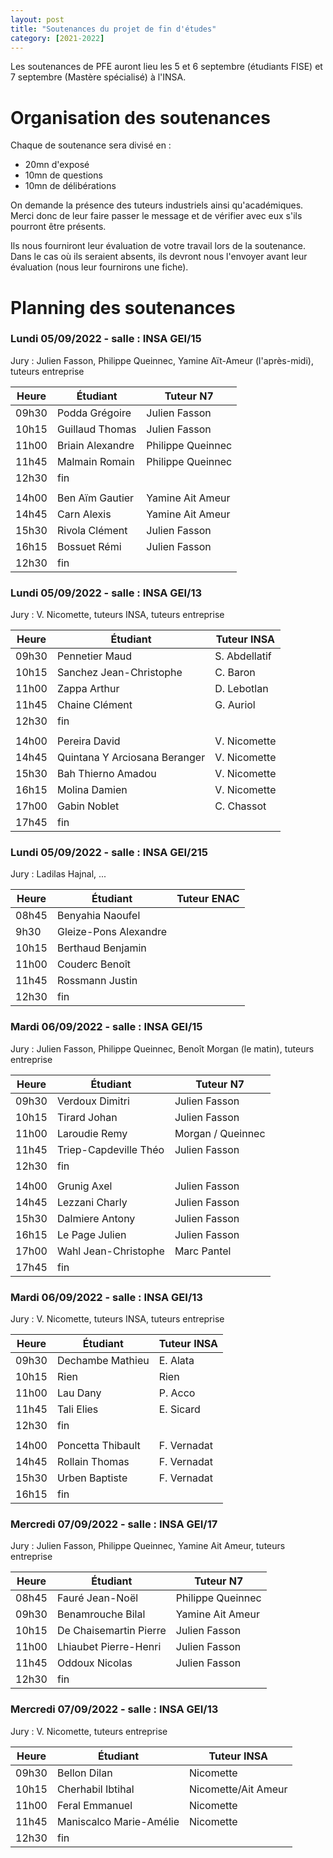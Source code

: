 ```yaml
---
layout: post
title: "Soutenances du projet de fin d'études"
category: [2021-2022]
---
```


Les soutenances de PFE auront lieu les 5 et 6 septembre (étudiants FISE) et 7 septembre (Mastère spécialisé) à l'INSA. 

# Organisation des soutenances

Chaque de soutenance sera divisé en :
  * 20mn d'exposé
  * 10mn de questions
  * 10mn de délibérations

On demande la présence des tuteurs industriels ainsi qu'académiques.
Merci donc de leur faire passer le message et de vérifier avec eux
s'ils pourront être présents.

Ils nous fourniront leur évaluation de votre travail lors de la soutenance.
Dans le cas où ils seraient absents, ils devront nous l'envoyer avant leur
évaluation (nous leur fournirons une fiche).

# Planning des soutenances

### Lundi 05/09/2022 - salle : INSA GEI/15

Jury : Julien Fasson, Philippe Queinnec, Yamine Aït-Ameur (l'après-midi), tuteurs entreprise

| Heure | Étudiant | Tuteur N7 | 
| ----- | -------- | --------- | 
| 09h30 | Podda Grégoire | Julien Fasson
| 10h15 | Guillaud Thomas | Julien Fasson
| 11h00 | Briain Alexandre | Philippe Queinnec
| 11h45 | Malmain Romain | Philippe Queinnec
| 12h30 | fin
||
| 14h00 | Ben Aïm Gautier | Yamine Ait Ameur
| 14h45 | Carn Alexis | Yamine Ait Ameur
| 15h30 | Rivola Clément | Julien Fasson
| 16h15 | Bossuet Rémi | Julien Fasson
| 12h30 | fin 

### Lundi 05/09/2022 - salle : INSA GEI/13

Jury : V. Nicomette, tuteurs INSA, tuteurs entreprise

| Heure | Étudiant | Tuteur INSA | 
| ----- | -------- | ----------- | 
09h30 | Pennetier Maud | S. Abdellatif
10h15 | Sanchez Jean-Christophe | C. Baron
11h00 | Zappa Arthur | D. Lebotlan
11h45 | Chaine Clément | G. Auriol
12h30 | fin 
||
14h00 | Pereira David | V. Nicomette
14h45 | Quintana Y Arciosana Beranger | V. Nicomette
15h30 | Bah Thierno Amadou | V. Nicomette
16h15 | Molina Damien | V. Nicomette
17h00 | Gabin Noblet | C. Chassot
17h45 | fin

### Lundi 05/09/2022 - salle : INSA GEI/215

Jury : Ladilas Hajnal, ...

| Heure | Étudiant | Tuteur ENAC | 
| ----- | -------- | ----------- | 
08h45 | Benyahia Naoufel |
9h30 | Gleize-Pons Alexandre  |
10h15 | Berthaud Benjamin |
11h00 | Couderc Benoît |
11h45 | Rossmann Justin |
12h30 | fin

### Mardi 06/09/2022 - salle : INSA GEI/15

Jury : Julien Fasson, Philippe Queinnec, Benoît Morgan (le matin), tuteurs entreprise

| Heure | Étudiant | Tuteur N7 | 
| ----- | -------- | --------- | 
09h30 | Verdoux Dimitri | Julien Fasson
10h15 | Tirard Johan | Julien Fasson
11h00 | Laroudie Remy | Morgan / Queinnec
11h45 | Triep-Capdeville Théo | Julien Fasson
12h30 | fin |
|| 
14h00 | Grunig Axel | Julien Fasson
14h45 | Lezzani Charly | Julien Fasson
15h30 | Dalmiere Antony | Julien Fasson
16h15 | Le Page Julien | Julien Fasson
17h00 | Wahl Jean-Christophe | Marc Pantel
17h45 | fin |

### Mardi 06/09/2022 - salle : INSA GEI/13

Jury : V. Nicomette, tuteurs INSA, tuteurs entreprise

| Heure | Étudiant | Tuteur INSA | 
| ----- | -------- | ----------- | 
09h30 | Dechambe Mathieu | E. Alata
10h15 | Rien | Rien
11h00 | Lau Dany | P. Acco
11h45 | Tali Elies | E. Sicard
12h30 | fin |
|| 
14h00 | Poncetta Thibault | F. Vernadat
14h45 | Rollain Thomas | F. Vernadat
15h30 | Urben Baptiste | F. Vernadat
16h15 | fin |

###  Mercredi 07/09/2022 - salle : INSA GEI/17

Jury : Julien Fasson, Philippe Queinnec, Yamine Ait Ameur, tuteurs entreprise

| Heure | Étudiant | Tuteur N7 | 
| ----- | -------- | --------- | 
08h45 | Fauré Jean-Noël | Philippe Queinnec
09h30 | Benamrouche Bilal | Yamine Ait Ameur
10h15 | De Chaisemartin Pierre | Julien Fasson
11h00 | Lhiaubet Pierre-Henri | Julien Fasson
11h45 | Oddoux Nicolas | Julien Fasson
12h30 | fin |

###  Mercredi 07/09/2022 - salle : INSA GEI/13

Jury : V. Nicomette, tuteurs entreprise

| Heure | Étudiant | Tuteur INSA | 
| ----- | -------- | ----------- | 
09h30 | Bellon Dilan | Nicomette
10h15 | Cherhabil Ibtihal | Nicomette/Ait Ameur
11h00 | Feral Emmanuel | Nicomette
11h45 | Maniscalco Marie-Amélie | Nicomette
12h30 | fin |
